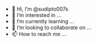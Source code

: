 - 👋 Hi, I’m @sudipto007s
- 👀 I’m interested in ...
- 🌱 I’m currently learning ...
- 💞️ I’m looking to collaborate on ...
- 📫 How to reach me ...

<!---
sudipto007s/sudipto007s is a ✨ special ✨ repository because its `README.md` (this file) appears on your GitHub profile.
You can click the Preview link to take a look at your changes.
--->
